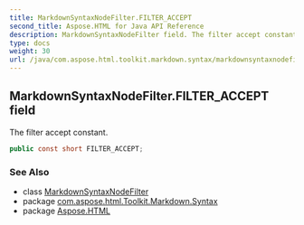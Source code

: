```yaml
---
title: MarkdownSyntaxNodeFilter.FILTER_ACCEPT
second_title: Aspose.HTML for Java API Reference
description: MarkdownSyntaxNodeFilter field. The filter accept constant
type: docs
weight: 30
url: /java/com.aspose.html.toolkit.markdown.syntax/markdownsyntaxnodefilter/filter_accept/
---
```

## MarkdownSyntaxNodeFilter.FILTER_ACCEPT field

The filter accept constant.

```java
public const short FILTER_ACCEPT;
```

### See Also

* class [MarkdownSyntaxNodeFilter](../)
* package [com.aspose.html.Toolkit.Markdown.Syntax](../../markdownsyntaxnodefilter/)
* package [Aspose.HTML](../../../)
